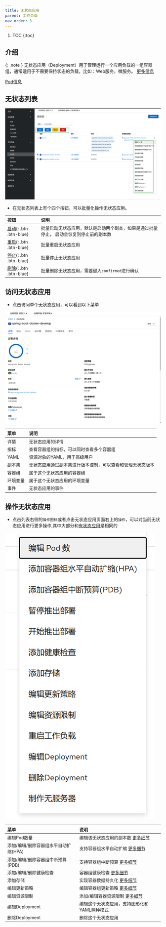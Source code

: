 ```yaml
---
title: 无状态应用
parent: 工作负载
nav_order: 3
---
```


1. TOC
{:toc}

## 介绍

{: .note }
无状态应用（Deployment）用于管理运行一个应用负载的一组容器组，通常适用于不需要保持状态的负载，比如：Web服务，微服务。
[更多信息](https://kubernetes.io/zh-cn/docs/concepts/workloads/controllers/deployment)

[Pod信息](../pods)

## 无状态列表

![](imgs/deployments.png)

- 在无状态列表上有个四个按钮，可以批量化操作无状态应用。
 

| 按钮                       | 说明                                           |
|:-------------------------|:---------------------------------------------|
| [启动](){: .btn .btn-blue} | 批量启动无状态应用，默认是启动两个副本，如果是通过批量停止， 启动会恢复到停止前的副本数 |
| [重启](){: .btn .btn-blue} | 批量重启无状态应用                                    |
| [停止](){: .btn .btn-blue} | 批量停止无状态应用                                    |
| [删除](){: .btn .btn-blue} | 批量删除无状态应用，需要键入`confirmed`进行确认                |

## 访问无状态应用

- 点击访问单个无状态应用，可以看到以下菜单


![](imgs/deployment.png)

| 菜单   | 说明                            |
|:-----|:------------------------------|
| 详情   | 无状态应用的详情                      |
| 指标   | 查看容器组的指标，可以同时查看多个容器组          |
| YAML | 资源对象的YAML，用于高级用户              |
| 副本集  | 无状态应用通过副本集进行版本控制，可以查看和管理无状态版本 |
| 容器组  | 属于这个无状态应用的容器组                 |
| 环境变量 | 属于这个无状态应用的环境变量                |
| 事件   | 无状态应用的事件                      |

## 操作无状态应用

- 点击列表右侧的`操作图标`或者点击无状态应用页面右上的`操作`，可以对当前无状态应用进行更多操作,其中大部分和[有状态应用](../statefulsets)是相同的

![](imgs/actions.png)


| 菜单                     | 说明                                                                 |
|:-----------------------|:-------------------------------------------------------------------|
| 编辑Pod数量                | 编辑该无状态应用的副本数 [更多细节](../../../workload-actions/edit-pod-count)      |
| 添加/编辑/删除容器组水平自动扩缩(HPA) | 支持容器组水平自动扩缩 [更多细节](../../../workload-actions/hpa)                  |
| 添加/编辑/删除容器组中断预算(PDB)   | 支持容器组中断预算 [更多细节](../../../workload-actions/pdb)                    |
| 添加/编辑/删除健康检查           | 容器组健康检查 [更多细节](../../../workload-actions/edit-health-checks)       |
| 添加存储                   | 实现容器数据持久化 [更多细节](../../../workload-actions/add-storage)            |
| 编辑更新策略                 | 编辑容器组更新策略  [更多细节](../../../workload-actions/edit-update-strategy)  |
| 编辑资源限制                 | 添加/编辑容器资源限制 [更多细节](../../../workload-actions/edit-resource-limits) |
| 编辑Deployment           | 编辑这个无状态应用，支持图形化和YAML两种模式                                           |
| 删除Deployment           | 删除这个无状态应用                                                          |

